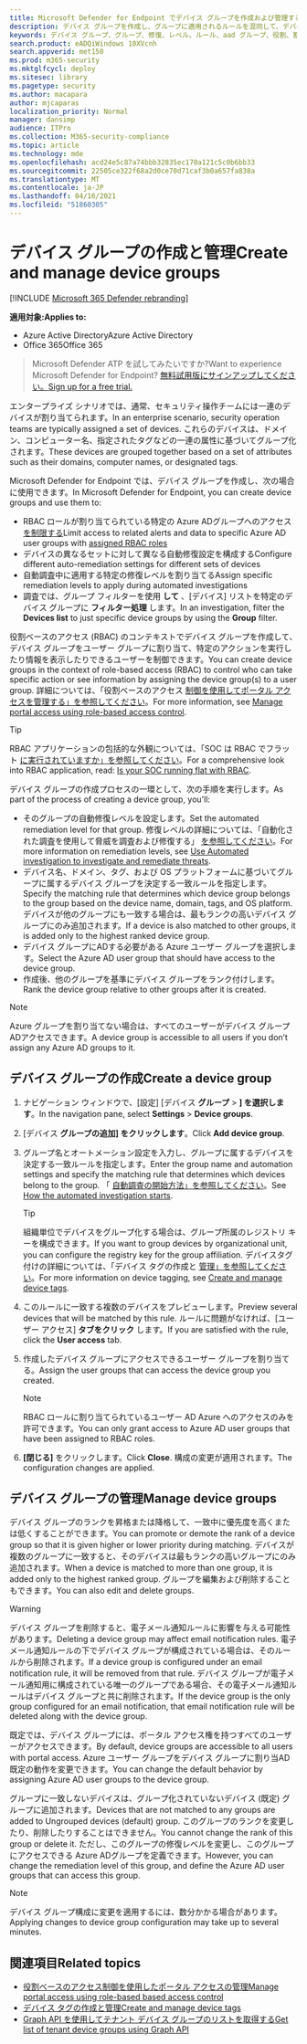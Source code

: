 ```yaml
---
title: Microsoft Defender for Endpoint でデバイス グループを作成および管理する
description: デバイス グループを作成し、グループに適用されるルールを混同して、デバイス グループに自動修復レベルを設定する
keywords: デバイス グループ、グループ、修復、レベル、ルール、aad グループ、役割、割り当て、ランク
search.product: eADQiWindows 10XVcnh
search.appverid: met150
ms.prod: m365-security
ms.mktglfcycl: deploy
ms.sitesec: library
ms.pagetype: security
ms.author: macapara
author: mjcaparas
localization_priority: Normal
manager: dansimp
audience: ITPro
ms.collection: M365-security-compliance
ms.topic: article
ms.technology: mde
ms.openlocfilehash: acd24e5c87a74bbb32835ec170a121c5c0b6bb33
ms.sourcegitcommit: 22505ce322f68a2d0ce70d71caf3b0a657fa838a
ms.translationtype: MT
ms.contentlocale: ja-JP
ms.lasthandoff: 04/16/2021
ms.locfileid: "51860305"
---
```

# <a name="create-and-manage-device-groups"></a><span data-ttu-id="71df0-104">デバイス グループの作成と管理</span><span class="sxs-lookup"><span data-stu-id="71df0-104">Create and manage device groups</span></span>

[!INCLUDE [Microsoft 365 Defender rebranding](../../includes/microsoft-defender.md)]


<span data-ttu-id="71df0-105">**適用対象:**</span><span class="sxs-lookup"><span data-stu-id="71df0-105">**Applies to:**</span></span>
- <span data-ttu-id="71df0-106">Azure Active Directory</span><span class="sxs-lookup"><span data-stu-id="71df0-106">Azure Active Directory</span></span>
- <span data-ttu-id="71df0-107">Office 365</span><span class="sxs-lookup"><span data-stu-id="71df0-107">Office 365</span></span>

> <span data-ttu-id="71df0-108">Microsoft Defender ATP を試してみたいですか?</span><span class="sxs-lookup"><span data-stu-id="71df0-108">Want to experience Microsoft Defender for Endpoint?</span></span> [<span data-ttu-id="71df0-109">無料試用版にサインアップしてください。</span><span class="sxs-lookup"><span data-stu-id="71df0-109">Sign up for a free trial.</span></span>](https://www.microsoft.com/microsoft-365/windows/microsoft-defender-atp?ocid=docs-wdatp-exposedapis-abovefoldlink)


<span data-ttu-id="71df0-110">エンタープライズ シナリオでは、通常、セキュリティ操作チームには一連のデバイスが割り当てられます。</span><span class="sxs-lookup"><span data-stu-id="71df0-110">In an enterprise scenario, security operation teams are typically assigned a set of devices.</span></span> <span data-ttu-id="71df0-111">これらのデバイスは、ドメイン、コンピューター名、指定されたタグなどの一連の属性に基づいてグループ化されます。</span><span class="sxs-lookup"><span data-stu-id="71df0-111">These devices are grouped together based on a set of attributes such as their domains, computer names, or designated tags.</span></span>

<span data-ttu-id="71df0-112">Microsoft Defender for Endpoint では、デバイス グループを作成し、次の場合に使用できます。</span><span class="sxs-lookup"><span data-stu-id="71df0-112">In Microsoft Defender for Endpoint, you can create device groups and use them to:</span></span>
- <span data-ttu-id="71df0-113">RBAC ロールが割り当てられている特定の Azure ADグループへのアクセス [を制限する](rbac.md)</span><span class="sxs-lookup"><span data-stu-id="71df0-113">Limit access to related alerts and data to specific Azure AD user groups with [assigned RBAC roles](rbac.md)</span></span> 
- <span data-ttu-id="71df0-114">デバイスの異なるセットに対して異なる自動修復設定を構成する</span><span class="sxs-lookup"><span data-stu-id="71df0-114">Configure different auto-remediation settings for different sets of devices</span></span>
- <span data-ttu-id="71df0-115">自動調査中に適用する特定の修復レベルを割り当てる</span><span class="sxs-lookup"><span data-stu-id="71df0-115">Assign specific remediation levels to apply during automated investigations</span></span>
- <span data-ttu-id="71df0-116">調査では、グループ フィルターを使用 **して** 、[デバイス] リストを特定のデバイス グループに **フィルター処理** します。</span><span class="sxs-lookup"><span data-stu-id="71df0-116">In an investigation, filter the **Devices list** to just specific device groups by using the **Group** filter.</span></span>

<span data-ttu-id="71df0-117">役割ベースのアクセス (RBAC) のコンテキストでデバイス グループを作成して、デバイス グループをユーザー グループに割り当て、特定のアクションを実行したり情報を表示したりできるユーザーを制御できます。</span><span class="sxs-lookup"><span data-stu-id="71df0-117">You can create device groups in the context of role-based access (RBAC) to control who can take specific action or see information by assigning the device group(s) to a user group.</span></span> <span data-ttu-id="71df0-118">詳細については、「役割ベースのアクセス [制御を使用してポータル アクセスを管理する」を参照してください](rbac.md)。</span><span class="sxs-lookup"><span data-stu-id="71df0-118">For more information, see [Manage portal access using role-based access control](rbac.md).</span></span>

>[!TIP]
> <span data-ttu-id="71df0-119">RBAC アプリケーションの包括的な外観については、「SOC は RBAC でフラット [に実行されていますか」を参照してください](https://techcommunity.microsoft.com/t5/Windows-Defender-ATP/Is-your-SOC-running-flat-with-limited-RBAC/ba-p/320015)。</span><span class="sxs-lookup"><span data-stu-id="71df0-119">For a comprehensive look into RBAC application, read: [Is your SOC running flat with RBAC](https://techcommunity.microsoft.com/t5/Windows-Defender-ATP/Is-your-SOC-running-flat-with-limited-RBAC/ba-p/320015).</span></span>

<span data-ttu-id="71df0-120">デバイス グループの作成プロセスの一環として、次の手順を実行します。</span><span class="sxs-lookup"><span data-stu-id="71df0-120">As part of the process of creating a device group, you'll:</span></span>
- <span data-ttu-id="71df0-121">そのグループの自動修復レベルを設定します。</span><span class="sxs-lookup"><span data-stu-id="71df0-121">Set the automated remediation level for that group.</span></span> <span data-ttu-id="71df0-122">修復レベルの詳細については、「自動化された調査を使用して脅威を調査および修復する」 [を参照してください](automated-investigations.md)。</span><span class="sxs-lookup"><span data-stu-id="71df0-122">For more information on remediation levels, see [Use Automated investigation to investigate and remediate threats](automated-investigations.md).</span></span>
- <span data-ttu-id="71df0-123">デバイス名、ドメイン、タグ、および OS プラットフォームに基づいてグループに属するデバイス グループを決定する一致ルールを指定します。</span><span class="sxs-lookup"><span data-stu-id="71df0-123">Specify the matching rule that determines which device group belongs to the group based on the device name, domain, tags, and OS platform.</span></span> <span data-ttu-id="71df0-124">デバイスが他のグループにも一致する場合は、最もランクの高いデバイス グループにのみ追加されます。</span><span class="sxs-lookup"><span data-stu-id="71df0-124">If a device is also matched to other groups, it is added only to the highest ranked device group.</span></span>
- <span data-ttu-id="71df0-125">デバイス グループにADする必要がある Azure ユーザー グループを選択します。</span><span class="sxs-lookup"><span data-stu-id="71df0-125">Select the Azure AD user group that should have access to the device group.</span></span>
- <span data-ttu-id="71df0-126">作成後、他のグループを基準にデバイス グループをランク付けします。</span><span class="sxs-lookup"><span data-stu-id="71df0-126">Rank the device group relative to other groups after it is created.</span></span>

>[!NOTE]
><span data-ttu-id="71df0-127">Azure グループを割り当てない場合は、すべてのユーザーがデバイス グループADアクセスできます。</span><span class="sxs-lookup"><span data-stu-id="71df0-127">A device group is accessible to all users if you don’t assign any Azure AD groups to it.</span></span>

## <a name="create-a-device-group"></a><span data-ttu-id="71df0-128">デバイス グループの作成</span><span class="sxs-lookup"><span data-stu-id="71df0-128">Create a device group</span></span>

1. <span data-ttu-id="71df0-129">ナビゲーション ウィンドウで、[設定] [デバイス **グループ**  >  **] を選択します**。</span><span class="sxs-lookup"><span data-stu-id="71df0-129">In the navigation pane, select **Settings** > **Device groups**.</span></span>

2. <span data-ttu-id="71df0-130">[デバイス **グループの追加] をクリックします**。</span><span class="sxs-lookup"><span data-stu-id="71df0-130">Click **Add device group**.</span></span>

3. <span data-ttu-id="71df0-131">グループ名とオートメーション設定を入力し、グループに属するデバイスを決定する一致ルールを指定します。</span><span class="sxs-lookup"><span data-stu-id="71df0-131">Enter the group name and automation settings and specify the matching rule that determines which devices belong to the group.</span></span> <span data-ttu-id="71df0-132">「 [自動調査の開始方法」を参照してください](automated-investigations.md#how-the-automated-investigation-starts)。</span><span class="sxs-lookup"><span data-stu-id="71df0-132">See [How the automated investigation starts](automated-investigations.md#how-the-automated-investigation-starts).</span></span>

    >[!TIP]
    ><span data-ttu-id="71df0-133">組織単位でデバイスをグループ化する場合は、グループ所属のレジストリ キーを構成できます。</span><span class="sxs-lookup"><span data-stu-id="71df0-133">If you want to group devices by organizational unit, you can configure the registry key for the group affiliation.</span></span> <span data-ttu-id="71df0-134">デバイスタグ付けの詳細については、「デバイス タグの作成と [管理」を参照してください](machine-tags.md)。</span><span class="sxs-lookup"><span data-stu-id="71df0-134">For more information on device tagging, see [Create and manage device tags](machine-tags.md).</span></span>

4. <span data-ttu-id="71df0-135">このルールに一致する複数のデバイスをプレビューします。</span><span class="sxs-lookup"><span data-stu-id="71df0-135">Preview several devices that will be matched by this rule.</span></span> <span data-ttu-id="71df0-136">ルールに問題がなければ、[ユーザー アクセス] **タブをクリック** します。</span><span class="sxs-lookup"><span data-stu-id="71df0-136">If you are satisfied with the rule, click the **User access** tab.</span></span>

5. <span data-ttu-id="71df0-137">作成したデバイス グループにアクセスできるユーザー グループを割り当てる。</span><span class="sxs-lookup"><span data-stu-id="71df0-137">Assign the user groups that can access the device group you created.</span></span>

    >[!NOTE]
    ><span data-ttu-id="71df0-138">RBAC ロールに割り当てられているユーザー AD Azure へのアクセスのみを許可できます。</span><span class="sxs-lookup"><span data-stu-id="71df0-138">You can only grant access to Azure AD user groups that have been assigned to RBAC roles.</span></span>

6. <span data-ttu-id="71df0-139">**[閉じる]** をクリックします。</span><span class="sxs-lookup"><span data-stu-id="71df0-139">Click **Close**.</span></span> <span data-ttu-id="71df0-140">構成の変更が適用されます。</span><span class="sxs-lookup"><span data-stu-id="71df0-140">The configuration changes are applied.</span></span>

## <a name="manage-device-groups"></a><span data-ttu-id="71df0-141">デバイス グループの管理</span><span class="sxs-lookup"><span data-stu-id="71df0-141">Manage device groups</span></span>

<span data-ttu-id="71df0-142">デバイス グループのランクを昇格または降格して、一致中に優先度を高くまたは低くすることができます。</span><span class="sxs-lookup"><span data-stu-id="71df0-142">You can promote or demote the rank of a device group so that it is given higher or lower priority during matching.</span></span> <span data-ttu-id="71df0-143">デバイスが複数のグループに一致すると、そのデバイスは最もランクの高いグループにのみ追加されます。</span><span class="sxs-lookup"><span data-stu-id="71df0-143">When a device is matched to more than one group, it is added only to the highest ranked group.</span></span> <span data-ttu-id="71df0-144">グループを編集および削除することもできます。</span><span class="sxs-lookup"><span data-stu-id="71df0-144">You can also edit and delete groups.</span></span>

>[!WARNING]
><span data-ttu-id="71df0-145">デバイス グループを削除すると、電子メール通知ルールに影響を与える可能性があります。</span><span class="sxs-lookup"><span data-stu-id="71df0-145">Deleting a device group may affect email notification rules.</span></span> <span data-ttu-id="71df0-146">電子メール通知ルールの下でデバイス グループが構成されている場合は、そのルールから削除されます。</span><span class="sxs-lookup"><span data-stu-id="71df0-146">If a device group is configured under an email notification rule, it will be removed from that rule.</span></span> <span data-ttu-id="71df0-147">デバイス グループが電子メール通知用に構成されている唯一のグループである場合、その電子メール通知ルールはデバイス グループと共に削除されます。</span><span class="sxs-lookup"><span data-stu-id="71df0-147">If the device group is the only group configured for an email notification, that email notification rule will be deleted along with the device group.</span></span>

<span data-ttu-id="71df0-148">既定では、デバイス グループには、ポータル アクセス権を持つすべてのユーザーがアクセスできます。</span><span class="sxs-lookup"><span data-stu-id="71df0-148">By default, device groups are accessible to all users with portal access.</span></span> <span data-ttu-id="71df0-149">Azure ユーザー グループをデバイス グループに割り当AD既定の動作を変更できます。</span><span class="sxs-lookup"><span data-stu-id="71df0-149">You can change the default behavior by assigning Azure AD user groups to the device group.</span></span>

<span data-ttu-id="71df0-150">グループに一致しないデバイスは、グループ化されていないデバイス (既定) グループに追加されます。</span><span class="sxs-lookup"><span data-stu-id="71df0-150">Devices that are not matched to any groups are added to Ungrouped devices (default) group.</span></span> <span data-ttu-id="71df0-151">このグループのランクを変更したり、削除したりすることはできません。</span><span class="sxs-lookup"><span data-stu-id="71df0-151">You cannot change the rank of this group or delete it.</span></span> <span data-ttu-id="71df0-152">ただし、このグループの修復レベルを変更し、このグループにアクセスできる Azure ADグループを定義できます。</span><span class="sxs-lookup"><span data-stu-id="71df0-152">However, you can change the remediation level of this group, and define the Azure AD user groups that can access this group.</span></span>

>[!NOTE]
> <span data-ttu-id="71df0-153">デバイス グループ構成に変更を適用するには、数分かかる場合があります。</span><span class="sxs-lookup"><span data-stu-id="71df0-153">Applying changes to device group configuration may take up to several minutes.</span></span>

## <a name="related-topics"></a><span data-ttu-id="71df0-154">関連項目</span><span class="sxs-lookup"><span data-stu-id="71df0-154">Related topics</span></span>

- [<span data-ttu-id="71df0-155">役割ベースのアクセス制御を使用したポータル アクセスの管理</span><span class="sxs-lookup"><span data-stu-id="71df0-155">Manage portal access using role-based based access control</span></span>](rbac.md)
- [<span data-ttu-id="71df0-156">デバイス タグの作成と管理</span><span class="sxs-lookup"><span data-stu-id="71df0-156">Create and manage device tags</span></span>](machine-tags.md)
- [<span data-ttu-id="71df0-157">Graph API を使用してテナント デバイス グループのリストを取得する</span><span class="sxs-lookup"><span data-stu-id="71df0-157">Get list of tenant device groups using Graph API</span></span>](https://docs.microsoft.com/graph/api/device-list-memberof)
